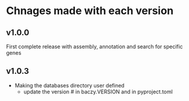 # Chnages made with each version

## v1.0.0
First complete release with assembly, annotation and search for specific genes

## v1.0.3
- Making the databases directory user defined
    - update the version # in baczy.VERSION and in pyproject.toml

